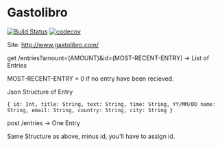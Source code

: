 Gastolibro
===========

[![Build Status](https://travis-ci.org/dvalfrid/gastolibro.svg?branch=master)](https://travis-ci.org/dvalfrid/gastolibro)
[![codecov](https://codecov.io/gh/dvalfrid/gastolibro/branch/master/graph/badge.svg)](https://codecov.io/gh/dvalfrid/gastolibro)

Site: http://www.gastolibro.com/


get /entries?amount=(AMOUNT)&id=(MOST-RECENT-ENTRY)   -> List of Entries

MOST-RECENT-ENTRY = 0 if no entry have been recieved.

Json Structure of Entry


``
{
  id: Int,
  title: String,
  text: String,
  time: String, YY/MM/DD
  name: String,
  email: String,
  country: String,
  city: String
}
``


post /entries         -> One Entry

Same Structure as above, minus id, you'll have to assign id.
